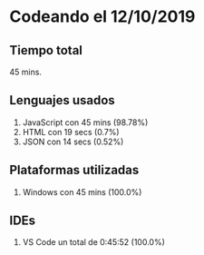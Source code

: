# Codeando el 12/10/2019

## Tiempo total
45 mins.

## Lenguajes usados
1. JavaScript con 45 mins (98.78%)
1. HTML con 19 secs (0.7%)
1. JSON con 14 secs (0.52%)

## Plataformas utilizadas
1. Windows con 45 mins (100.0%)

## IDEs
1. VS Code un total de 0:45:52 (100.0%)
